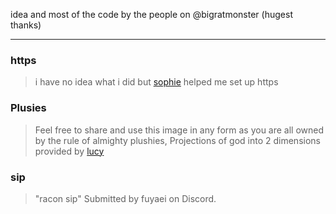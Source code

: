 idea and most of the code by the people on @bigratmonster (hugest thanks)

---

### https
> i have no idea what i did but [sophie](https://soopy.moe/) helped me set up https

### Plusies
> Feel free to share and use this image in any form as you are all owned by the rule of almighty plushies, Projections of god into 2 dimensions provided by [lucy](https://gettr.com/user/loselou)

### sip
> "racon sip" Submitted by fuyaei on Discord.
